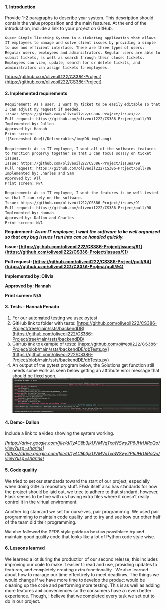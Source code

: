 

#### **1. Introduction**

Provide 1-2 paragraphs to describe your system. This description should contain the value proposition and the main features. At the end of the introduction, include a link to your project on GitHub.

	Super Simple Ticketing System is a ticketing application that allows IT employees to manage and solve client issues by providing a simple to use and efficient interface. There are three types of users: Regular users, employees and administrators. Regular users are able to submit tickets, as well as search through their closed tickets. Employees can view, update, search for or delete tickets, and administrators can assign tickets to employees. 

[https://github.com/oliveoil222/CS386-Project](https://github.com/oliveoil222/CS386-Project)


#### **2. Implemented requirements**


```
Requirement: As a user, I want my ticket to be easily editable so that I can adjust my request if needed.
Issue: https://github.com/oliveoil222/CS386-Project/issues/27
Pull request: https://github.com/oliveoil222/CS386-Project/pull/93
Implemented by: Dallon
Approved by: Hannah
Print screen: 
![Screenshot One](/Deliverables/img/D6_img1.png) 

Requirement: As an IT employee, I want all of the softwares features to function properly together so that I can focus solely on ticket issues.
Issue: https://github.com/oliveoil222/CS386-Project/issues/99
Pull request: https://github.com/oliveoil222/CS386-Project/pull/86
Implemented by: Charles and Sam
Approved by: All
Print screen: N/A

Requirement: As an IT employee, I want the features to be well tested so that I can rely on the software.
Issue: https://github.com/oliveoil222/CS386-Project/issues/91
Pull request: https://github.com/oliveoil222/CS386-Project/pull/98
Implemented by: Hannah
Approved by: Dallon and Charles
Print screen: N/A
```


**Requirement: _As an IT employee, I want the software to be well organized so that any bug issues I run into can be handled quickly._**

**Issue: [https://github.com/oliveoil222/CS386-Project/issues/91](https://github.com/oliveoil222/CS386-Project/issues/91)**

**Pull request: [https://github.com/oliveoil222/CS386-Project/pull/94](https://github.com/oliveoil222/CS386-Project/pull/94)**

**Implemented by: Olivia**

**Approved by: Hannah**

**Print screen: N/A**

  


#### **3. Tests - Hannah Penado**



1. For our automated testing we used pytest
2. GitHub link to folder with tests: [https://github.com/oliveoil222/CS386-Project/tree/main/ssts/backendDB](https://github.com/oliveoil222/CS386-Project/tree/main/ssts/backendDB)
3. GitHub link to example of tests: [https://github.com/oliveoil222/CS386-Project/blob/main/ssts/backendDB/dbTests.py](https://github.com/oliveoil222/CS386-Project/blob/main/ssts/backendDB/dbTests.py)
4.  An output of the pytest program below, the Solutions get function still needs some work as seen below getting an attribute error message that should be fixed soon.
![Screenshot Two](/Deliverables/img/D6_tests.png) 






#### **4. Demo- Dallon**

Include a link to a video showing the system working.

_[https://drive.google.com/file/d/1yAC8b3jkUVMVqTxaWSwy2P6JHrUiRcQo/view?usp=sharing](https://drive.google.com/file/d/1yAC8b3jkUVMVqTxaWSwy2P6JHrUiRcQo/view?usp=sharing)_




#### **5. Code quality**

We tried to set our standards toward the start of our project, especially when doing GitHub repository stuff. Flask itself also has standards for how the project should be laid out, we tried to adhere to that standard, however, Flask seems to be fine with us having extra files where it doesn’t really control it in the virtual environment.

Another big standard we set for ourselves, pair programming. We used pair programming to maintain code quality, and to try and see how our other half of the team did their programming.

We also followed the PEP8 style guide as best as possible to try and maintain good quality code that looks like a lot of Python code style wise.


#### **6. Lessons learned** 

We learned a lot during the production of our second release, this includes improving our code to make it easier to read and use, providing updates to features, and completely creating extra functionality . We also learned about how to manage our time effectively to meet deadlines. The things we would change if we have more time to develop the product would be cleaning up the code and performing more testing. This is as well as adding more features and conveniences so the consumers have an even better experience. Though, I believe that we completed every task we set out to do in our project.
